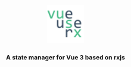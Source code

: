 <h1 align="center" style="text-align: center">
  <img src="logo.svg" style="width:20%"/>
</h1>

<h3  align="center" style="text-align: center">A state manager for Vue 3 based on rxjs</h3>
